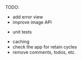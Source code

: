 
TODO:

+ add error view
+ improve image API
- unit tests
+ caching
+ check the app for retain cycles
+ remove comments, todos, etc.
